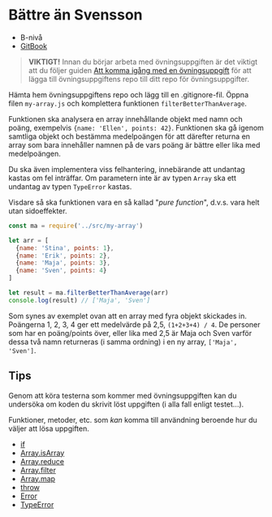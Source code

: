 # Bättre än Svensson

- B-nivå
- [GitBook](https://coursepress.gitbooks.io/1dv021/content/ovningsuppgifter/del1/battre-an-svensson/)

>__VIKTIGT!__ Innan du börjar arbeta med övningsuppgiften är det viktigt att du följer guiden [Att komma igång med en övningsuppgift](https://coursepress.gitbooks.io/1dv021/content/guider/att-komma-igang-med-en-ovningsuppgift/) för att lägga till övningsuppgiftens repo till ditt repo för övningsuppgifter.

Hämta hem övningsuppgiftens repo och lägg till en .gitignore-fil. Öppna filen `my-array.js` och komplettera funktionen `filterBetterThanAverage`.

Funktionen ska analysera en array innehållande objekt med namn och poäng, exempelvis `{name: 'Ellen', points: 42}`. Funktionen ska gå igenom samtliga objekt och bestämma medelpoängen för att därefter returna en array som bara innehåller namnen på de vars poäng är bättre eller lika med medelpoängen.

Du ska även implementera viss felhantering, innebärande att undantag kastas om fel inträffar. Om parametern inte är av typen `Array` ska ett undantag av typen `TypeError` kastas.

Visdare så ska funktionen vara en så kallad "_pure function_", d.v.s. vara helt utan sidoeffekter.

```js
const ma = require('../src/my-array')

let arr = [
  {name: 'Stina', points: 1},
  {name: 'Erik', points: 2},
  {name: 'Maja', points: 3},
  {name: 'Sven', points: 4}
]

let result = ma.filterBetterThanAverage(arr)
console.log(result) // ['Maja', 'Sven']
```

Som synes av exemplet ovan att en array med fyra objekt skickades in. Poängerna 1, 2, 3, 4 ger ett medelvärde på 2,5, `(1+2+3+4) / 4`. De personer som har en poäng/points över, eller lika med 2,5 är Maja och Sven varför dessa två namn returneras (i samma ordning) i en ny array, `['Maja', 'Sven']`.

## Tips

Genom att köra testerna som kommer med övningsuppgiften kan du undersöka om koden du skrivit löst uppgiften (i alla fall enligt testet...).

Funktioner, metoder, etc. som _kan_ komma till användning beroende hur du väljer att lösa uppgiften.

- [if](https://developer.mozilla.org/en-US/docs/Web/JavaScript/Reference/Statements/if...else)
- [Array.isArray](https://developer.mozilla.org/en-US/docs/Web/JavaScript/Reference/Global_Objects/Array/isArray)
- [Array.reduce](https://developer.mozilla.org/en-US/docs/Web/JavaScript/Reference/Global_Objects/Array/reduce)
- [Array.filter](https://developer.mozilla.org/en-US/docs/Web/JavaScript/Reference/Global_Objects/Array/map)
- [Array.map](https://developer.mozilla.org/en-US/docs/Web/JavaScript/Reference/Global_Objects/Array/filter)
- [throw](https://developer.mozilla.org/en-US/docs/Web/JavaScript/Reference/Statements/throw)
- [Error](https://developer.mozilla.org/en-US/docs/Web/JavaScript/Reference/Global_Objects/Error)
- [TypeError](https://developer.mozilla.org/en-US/docs/Web/JavaScript/Reference/Global_Objects/TypeError)
